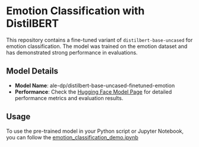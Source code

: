 # Emotion Classification with DistilBERT

This repository contains a fine-tuned variant of `distilbert-base-uncased` for emotion classification. The model was trained on the emotion dataset and has demonstrated strong performance in evaluations.

## Model Details

- **Model Name**: ale-dp/distilbert-base-uncased-finetuned-emotion
- **Performance**: Check the [Hugging Face Model Page](https://huggingface.co/ale-dp/distilbert-base-uncased-finetuned-emotion) for detailed performance metrics and evaluation results.

## Usage

To use the pre-trained model in your Python script or Jupyter Notebook, you can follow the 
[emotion_classification_demo.ipynb](https://github.com/alikhalajii/ale-dp-distilbert-base-uncased-finetuned-emotion/blob/master/emotion_classification_demo.ipynb)
